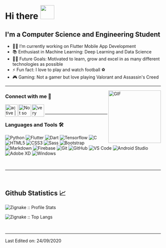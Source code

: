 # Hi there <img width="45px" src="https://camo.githubusercontent.com/52f613ba340da0234fa3754325112a6533af65a3/68747470733a2f2f6d656469612e74656e6f722e636f6d2f696d616765732f33623338386665303364613237316432363734666166383565623763336663642f74656e6f722e676966" />

## I'm a Computer Science and Engineering Student  

- 👨‍💻 I’m currently working on Flutter Mobile App Development
- 📚 Enthusiast in Machine Learning: Deep Learning and Data Science
- 💪🏼 Future Goals: Motivated to learn, grow and excel in as many different technologies as possible
- ⚡ Fun fact: I love to play and watch football ⚽
- 🎮 Gaming: Not a gamer but love playing Valorant and Assassin's Creed

---

<img align="right" alt="GIF" height="170px" src="https://media.giphy.com/media/J5B1Y8QZnzXXbLQIBu/giphy.gif" />

### Connect with me 📝

[<img align="left" alt="active | LinkedIn" height="40px" src="https://img.icons8.com/dusk/64/000000/linkedin.png"/>][linkedin]
[<img align="left" alt="Not so active | Instagram" height="40px" src="https://img.icons8.com/dusk/64/000000/instagram.png" />][instagram]
[<img align="left" alt="very active | Twitter" height="40px" src="https://img.icons8.com/dusk/64/000000/twitter.png" />][Twitter]

<br />

---

### Languages and Tools 🛠 

![Python](http://img.shields.io/badge/-Python-3776AB?style=flat-square&logo=python&logoColor=ffffff)
![Flutter](http://img.shields.io/badge/-Flutter-1d3557?style=flat-square&logo=flutter&logoColor=ffffff)
![Dart](http://img.shields.io/badge/-Dart-118ab2?style=flat-square&logo=dart&logoColor=ffffff)
![Tensorflow](http://img.shields.io/badge/-Tensorflow-e76f51?style=flat-square&logo=tensorflow&logoColor=ffffff)
![C](http://img.shields.io/badge/-C-A8B9CC?style=flat-square&logo=c&logoColor=ffffff)
![HTML5](https://img.shields.io/badge/-HTML5-%23E44D27?style=flat-square&logo=html5&logoColor=ffffff)
![CSS3](https://img.shields.io/badge/-CSS3-%231572B6?style=flat-square&logo=css3)
![Sass](https://img.shields.io/badge/-Sass-%23CC6699?style=flat-square&logo=sass&logoColor=ffffff)
![Bootstrap](https://img.shields.io/badge/-Bootstrap-563D7C?style=flat-square&logo=Bootstrap)
![Markdown](https://img.shields.io/badge/-Markdown-000000?style=flat-square&logo=markdown)
![Firebase](https://img.shields.io/badge/-Firebase-FFCA28?style=flat-square&logo=firebase&logoColor=ffffff)
![Git](https://img.shields.io/badge/-Git-%23F05032?style=flat-square&logo=git&logoColor=%23ffffff)
![GitHub](https://img.shields.io/badge/-GitHub-181717?style=flat-square&logo=github)
![VS Code](http://img.shields.io/badge/-VS%20Code-007ACC?style=flat-square&logo=visual-studio-code&logoColor=ffffff)
![Android Studio](http://img.shields.io/badge/-Android%20Studio-55a630?style=flat-square&logo=android-studio&logoColor=ffffff)
![Adobe XD](http://img.shields.io/badge/-Adobe%20XD-8a2846?style=flat-square&logo=adobe-xd&logoColor=ffffff)
![Windows](http://img.shields.io/badge/-Windows-0078D6?style=flat-square&logo=windows&logoColor=ffffff)

<br/>

---

<br/>

<h2> Github Statistics 📈 </h2>

<p><img src="https://github-readme-stats.vercel.app/api?username=Zignake&show_icons=true&theme=dracula" alt="Zignake :: Profile Stats" /></p>

<p><img src="https://github-readme-stats.vercel.app/api/top-langs/?username=Zignake&langs_count=10&theme=dracula&layout=compact" alt="Zignake :: Top Langs" /></p>

<br/>

[instagram]: https://www.instagram.com/laukik__
[linkedin]: https://www.linkedin.com/in/laukik-avhad-a2b0b6196/
[twitter]: https://twitter.com/laukik___

---

Last Edited on: 24/09/2020
